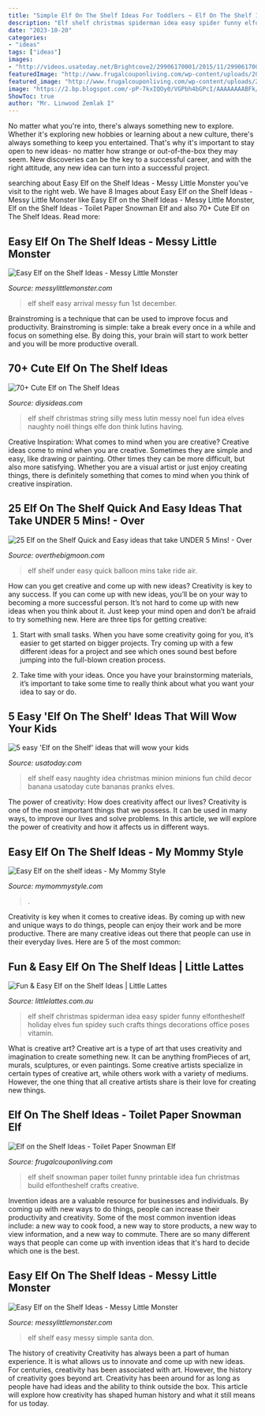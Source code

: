 ```yaml
---
title: "Simple Elf On The Shelf Ideas For Toddlers ~ Elf On The Shelf Ideas"
description: "Elf shelf christmas spiderman idea easy spider funny elfontheshelf holiday elves fun spidey such crafts things decorations office poses vitamin"
date: "2023-10-20"
categories:
- "ideas"
tags: ["ideas"]
images:
- "http://videos.usatoday.net/Brightcove2/29906170001/2015/11/29906170001_4632845480001_thumb-Buzz60video1932565493864717656.jpg"
featuredImage: "http://www.frugalcouponliving.com/wp-content/uploads/2014/11/TP-Snowman-Elf-on-the-shelf-ideas-frugal-coupon-living.jpg"
featured_image: "http://www.frugalcouponliving.com/wp-content/uploads/2014/11/TP-Snowman-Elf-on-the-shelf-ideas-frugal-coupon-living.jpg"
image: "https://2.bp.blogspot.com/-pP-7kxIQOy0/VGPbh4bGPcI/AAAAAAAABFk/JH7WeOQL_Rk/s1600/1500975_10151925407443089_1180067593_o.jpg"
ShowToc: true
author: "Mr. Linwood Zemlak I"
---
```



No matter what you're into, there's always something new to explore. Whether it's exploring new hobbies or learning about a new culture, there's always something to keep you entertained. That's why it's important to stay open to new ideas- no matter how strange or out-of-the-box they may seem. New discoveries can be the key to a successful career, and with the right attitude, any new idea can turn into a successful project.

	

		
searching about Easy Elf on the Shelf Ideas - Messy Little Monster you've visit to the right web. We have 8 Images about Easy Elf on the Shelf Ideas - Messy Little Monster like Easy Elf on the Shelf Ideas - Messy Little Monster, Elf on the Shelf Ideas - Toilet Paper Snowman Elf and also 70+ Cute Elf on The Shelf Ideas. Read more:
		
    
## Easy Elf On The Shelf Ideas - Messy Little Monster

<img loading=lazy src="https://2.bp.blogspot.com/-pP-7kxIQOy0/VGPbh4bGPcI/AAAAAAAABFk/JH7WeOQL_Rk/s1600/1500975_10151925407443089_1180067593_o.jpg" onerror="this.onerror=null;this.src='https://tse3.mm.bing.net/th?id=OIP.pcL_-hWkR_cXJtW53ak1KwHaJ4&amp;pid=15.1';" alt="Easy Elf on the Shelf Ideas - Messy Little Monster">

_Source: messylittlemonster.com_

>elf shelf easy arrival messy fun 1st december. 

	

Brainstroming is a technique that can be used to improve focus and productivity. Brainstroming is simple: take a break every once in a while and focus on something else. By doing this, your brain will start to work better and you will be more productive overall.

    
## 70+ Cute Elf On The Shelf Ideas

<img loading=lazy src="http://thedestinyformula.com/wp-content/uploads/2019/01/e7cb87f38b95565bda6645be39453d57.jpg" onerror="this.onerror=null;this.src='https://tse4.mm.bing.net/th?id=OIP.smua7hrw21D5Pl7BSA_ptAHaJ4&amp;pid=15.1';" alt="70+ Cute Elf on The Shelf Ideas">

_Source: diysideas.com_

>elf shelf christmas string silly mess lutin messy noel fun idea elves naughty noël things elfe don think lutins having. 

	

Creative Inspiration: What comes to mind when you are creative?
Creative ideas come to mind when you are creative. Sometimes they are simple and easy, like drawing or painting. Other times they can be more difficult, but also more satisfying. Whether you are a visual artist or just enjoy creating things, there is definitely something that comes to mind when you think of creative inspiration.

    
## 25 Elf On The Shelf Quick And Easy Ideas That Take UNDER 5 Mins! - Over

<img loading=lazy src="https://overthebigmoon.com/wp-content/uploads/2012/11/278238083198137923_eW6mavfM_c.jpg" onerror="this.onerror=null;this.src='https://tse2.mm.bing.net/th?id=OIP.ah_FkmZ3vrXjIMKJky_gagHaJ4&amp;pid=15.1';" alt="25 Elf on the Shelf Quick and Easy ideas that take UNDER 5 Mins! - Over">

_Source: overthebigmoon.com_

>elf shelf under easy quick balloon mins take ride air. 

	

How can you get creative and come up with new ideas?
Creativity is key to any success. If you can come up with new ideas, you’ll be on your way to becoming a more successful person. It’s not hard to come up with new ideas when you think about it. Just keep your mind open and don’t be afraid to try something new. Here are three tips for getting creative:
1. Start with small tasks. When you have some creativity going for you, it’s easier to get started on bigger projects. Try coming up with a few different ideas for a project and see which ones sound best before jumping into the full-blown creation process.

2. Take time with your ideas. Once you have your brainstorming materials, it’s important to take some time to really think about what you want your idea to say or do.

    
## 5 Easy &#039;Elf On The Shelf&#039; Ideas That Will Wow Your Kids

<img loading=lazy src="http://videos.usatoday.net/Brightcove2/29906170001/2015/11/29906170001_4632845480001_thumb-Buzz60video1932565493864717656.jpg" onerror="this.onerror=null;this.src='https://tse3.mm.bing.net/th?id=OIP.3pGcRSeMupKYKSVfIeu-vQHaEK&amp;pid=15.1';" alt="5 easy &#039;Elf on the Shelf&#039; ideas that will wow your kids">

_Source: usatoday.com_

>elf shelf easy naughty idea christmas minion minions fun child decor banana usatoday cute bananas pranks elves. 

	

The power of creativity: How does creativity affect our lives?
Creativity is one of the most important things that we possess. It can be used in many ways, to improve our lives and solve problems. In this article, we will explore the power of creativity and how it affects us in different ways.

    
## Easy Elf On The Shelf Ideas - My Mommy Style

<img loading=lazy src="https://www.mymommystyle.com/wp-content/uploads/2016/12/04-19348-post/elf-on-the-shelf-house.jpg" onerror="this.onerror=null;this.src='https://tse1.mm.bing.net/th?id=OIP.g9dUplyObkEOPu0FeNfqoAHaLH&amp;pid=15.1';" alt="Easy Elf on the shelf ideas - My Mommy Style">

_Source: mymommystyle.com_

>. 

	

Creativity is key when it comes to creative ideas. By coming up with new and unique ways to do things, people can enjoy their work and be more productive. There are many creative ideas out there that people can use in their everyday lives. Here are 5 of the most common: 

    
## Fun &amp; Easy Elf On The Shelf Ideas | Little Lattes

<img loading=lazy src="http://littlelattes.com.au/wp-content/uploads/2015/11/pinterest.jpg" onerror="this.onerror=null;this.src='https://tse4.mm.bing.net/th?id=OIP.YTSGLzmkdXvaRW-CIz91qQHaLJ&amp;pid=15.1';" alt="Fun &amp; Easy Elf on the Shelf Ideas | Little Lattes">

_Source: littlelattes.com.au_

>elf shelf christmas spiderman idea easy spider funny elfontheshelf holiday elves fun spidey such crafts things decorations office poses vitamin. 

	

What is creative art?
Creative art is a type of art that uses creativity and imagination to create something new. It can be anything fromPieces of art, murals, sculptures, or even paintings. Some creative artists specialize in certain types of creative art, while others work with a variety of mediums. However, the one thing that all creative artists share is their love for creating new things.

    
## Elf On The Shelf Ideas - Toilet Paper Snowman Elf

<img loading=lazy src="http://www.frugalcouponliving.com/wp-content/uploads/2014/11/TP-Snowman-Elf-on-the-shelf-ideas-frugal-coupon-living.jpg" onerror="this.onerror=null;this.src='https://tse1.mm.bing.net/th?id=OIP.GryHoLz8Gn0WH0Uu92pykgHaLH&amp;pid=15.1';" alt="Elf on the Shelf Ideas - Toilet Paper Snowman Elf">

_Source: frugalcouponliving.com_

>elf shelf snowman paper toilet funny printable idea fun christmas build elfontheshelf crafts creative. 

	

Invention ideas are a valuable resource for businesses and individuals. By coming up with new ways to do things, people can increase their productivity and creativity. Some of the most common invention ideas include: a new way to cook food, a new way to store products, a new way to view information, and a new way to commute. There are so many different ways that people can come up with invention ideas that it's hard to decide which one is the best.

    
## Easy Elf On The Shelf Ideas - Messy Little Monster

<img loading=lazy src="https://1.bp.blogspot.com/-XGL4hDwNUNo/VGW3wpDGnPI/AAAAAAAABHc/IqVwemiy3w0/s1600/elf%2Bon%2Bthe%2Bshelf%2Bideas.jpg" onerror="this.onerror=null;this.src='https://tse3.mm.bing.net/th?id=OIP.Ftil4NYvDBJDAKMBMOBwVgHaHa&amp;pid=15.1';" alt="Easy Elf on the Shelf Ideas - Messy Little Monster">

_Source: messylittlemonster.com_

>elf shelf easy messy simple santa don. 

	

The history of creativity
Creativity has always been a part of human experience. It is what allows us to innovate and come up with new ideas. For centuries, creativity has been associated with art. However, the history of creativity goes beyond art. Creativity has been around for as long as people have had ideas and the ability to think outside the box. This article will explore how creativity has shaped human history and what it still means for us today.

